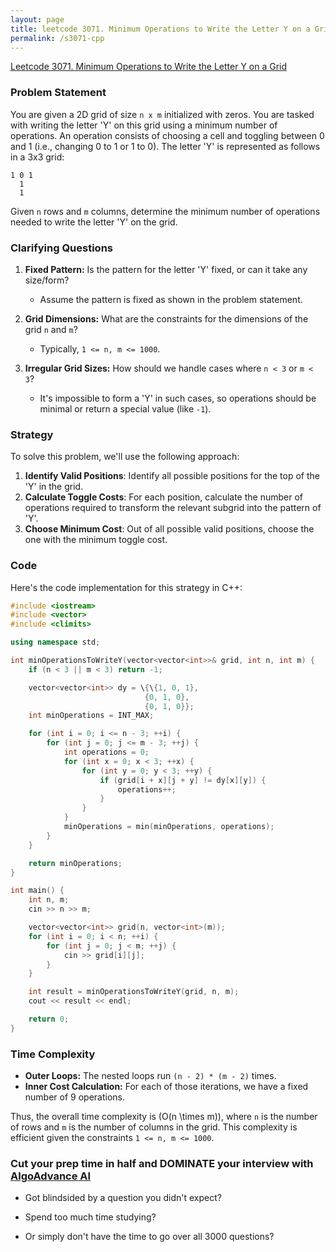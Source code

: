 ```yaml
---
layout: page
title: leetcode 3071. Minimum Operations to Write the Letter Y on a Grid
permalink: /s3071-cpp
---
```

[Leetcode 3071. Minimum Operations to Write the Letter Y on a Grid](https://algoadvance.github.io/algoadvance/l3071)
### Problem Statement

You are given a 2D grid of size `n x m` initialized with zeros. You are tasked with writing the letter 'Y' on this grid using a minimum number of operations. An operation consists of choosing a cell and toggling between 0 and 1 (i.e., changing 0 to 1 or 1 to 0). The letter 'Y' is represented as follows in a 3x3 grid:

```
1 0 1
  1
  1
```

Given `n` rows and `m` columns, determine the minimum number of operations needed to write the letter 'Y' on the grid.

### Clarifying Questions

1. **Fixed Pattern:** Is the pattern for the letter 'Y' fixed, or can it take any size/form?
    - Assume the pattern is fixed as shown in the problem statement.
2. **Grid Dimensions:** What are the constraints for the dimensions of the grid `n` and `m`?
    - Typically, `1 <= n, m <= 1000`.

3. **Irregular Grid Sizes:** How should we handle cases where `n < 3` or `m < 3`?
    - It's impossible to form a 'Y' in such cases, so operations should be minimal or return a special value (like `-1`).

### Strategy

To solve this problem, we'll use the following approach:

1. **Identify Valid Positions**: Identify all possible positions for the top of the 'Y' in the grid.
2. **Calculate Toggle Costs**: For each position, calculate the number of operations required to transform the relevant subgrid into the pattern of 'Y'.
3. **Choose Minimum Cost**: Out of all possible valid positions, choose the one with the minimum toggle cost.

### Code

Here's the code implementation for this strategy in C++:

```cpp
#include <iostream>
#include <vector>
#include <climits>

using namespace std;

int minOperationsToWriteY(vector<vector<int>>& grid, int n, int m) {
    if (n < 3 || m < 3) return -1;

    vector<vector<int>> dy = \{\{1, 0, 1},
                              {0, 1, 0},
                              {0, 1, 0}};
    int minOperations = INT_MAX;

    for (int i = 0; i <= n - 3; ++i) {
        for (int j = 0; j <= m - 3; ++j) {
            int operations = 0;
            for (int x = 0; x < 3; ++x) {
                for (int y = 0; y < 3; ++y) {
                    if (grid[i + x][j + y] != dy[x][y]) {
                        operations++;
                    }
                }
            }
            minOperations = min(minOperations, operations);
        }
    }

    return minOperations;
}

int main() {
    int n, m;
    cin >> n >> m;

    vector<vector<int>> grid(n, vector<int>(m));
    for (int i = 0; i < n; ++i) {
        for (int j = 0; j < m; ++j) {
            cin >> grid[i][j];
        }
    }

    int result = minOperationsToWriteY(grid, n, m);
    cout << result << endl;

    return 0;
}
```

### Time Complexity

- **Outer Loops:** The nested loops run `(n - 2) * (m - 2)` times.
- **Inner Cost Calculation:** For each of those iterations, we have a fixed number of 9 operations.

Thus, the overall time complexity is \(O(n \times m)\), where `n` is the number of rows and `m` is the number of columns in the grid. This complexity is efficient given the constraints `1 <= n, m <= 1000`.


### Cut your prep time in half and DOMINATE your interview with [AlgoAdvance AI](https://algoAdvance.com)

- Got blindsided by a question you didn't expect?

- Spend too much time studying?

- Or simply don't have the time to go over all 3000 questions?

